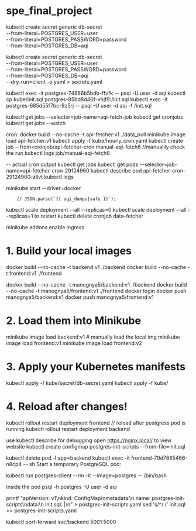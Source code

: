 # spe_final_project

kubectl create secret generic db-secret \
  --from-literal=POSTGRES_USER=user \
  --from-literal=POSTGRES_PASSWORD=password \
  --from-literal=POSTGRES_DB=aqi

kubectl create secret generic db-secret \
  --from-literal=POSTGRES_USER=user \
  --from-literal=POSTGRES_PASSWORD=password \
  --from-literal=POSTGRES_DB=aqi \
  --dry-run=client -o yaml > secrets.yaml

kubectl exec -it postgres-74886b5bdb-ffvfk -- psql -U user -d aqi
kubectl cp kube/init.sql postgres-85bd8d46f-vhjf9:/init.sql
kubectl exec -it postgres-685d55f7bc-9z5rj -- psql -U user -d aqi -f /init.sql

kubectl get jobs --selector=job-name=aqi-fetch-job
kubectl get cronjobs
kubectl get jobs --watch

cron:
docker build --no-cache -t api-fetcher:v1 ./data_pull
minikube image load api-fetcher:v1
kubectl apply -f kube/hourly_cron.yaml
kubectl create job --from=cronjob/api-fetcher-cron manual-aqi-fetch6 //manuallly check the run
kubectl logs job/manual-aqi-fetch6

-- actual cron output
kubectl get jobs
kubectl get pods --selector=job-name=api-fetcher-cron-29124960
kubectl describe pod api-fetcher-cron-29124960-zllvt
kubectl logs

minikube start --driver=docker

        // JSON.parse(`{{ aqi_dumps|safe }}`);

kubectl scale deployment --all --replicas=0
kubectl scale deployment --all --replicas=1 to restart
kubectl delete cronjob data-fetcher



minikube addons enable ingress
# 1. Build your local images
docker build --no-cache -t backend:v1 ./backend
docker build --no-cache -t frontend:v1 ./frontend

docker build --no-cache -t manognya5/backend:v1 ./backend
docker build --no-cache -t manognya5/frontend:v1 ./frontend
docker login
docker push manognya5/backend:v1
docker push manognya5/frontend:v1





# 2. Load them into Minikube
minikube image load backend:v1 # manually load the local img
minikube image load frontend:v1
minikube image load frontend:v2

# 3. Apply your Kubernetes manifests
kubectl apply -f kube/secret/db-secret.yaml
kubectl apply -f kube/

# 4. Reload after changes!
kubectl rollout restart deployment frontend // reload after postgress pod is running
kubectl rollout restart deployment backend

use kubectl describe <pod> for debugging
open https://nginx.local/ to view website
kubectl create configmap postgres-init-scripts --from-file=init.sql

kubectl delete pod -l app=backend
kubectl exec -it frontend-79d7885466-n8cp4 -- sh
Start a temporary PostgreSQL pod:

kubectl run postgres-client --rm -it --image=postgres -- /bin/bash

Inside the pod
psql -h postgres -U user -d aqi

printf "apiVersion: v1\nkind: ConfigMap\nmetadata:\n  name: postgres-init-scripts\ndata:\n  init.sql: |\n" > postgres-init-scripts.yaml
sed 's/^/    /' init.sql >> postgres-init-scripts.yaml

kubectl port-forward svc/backend 5001:5000


